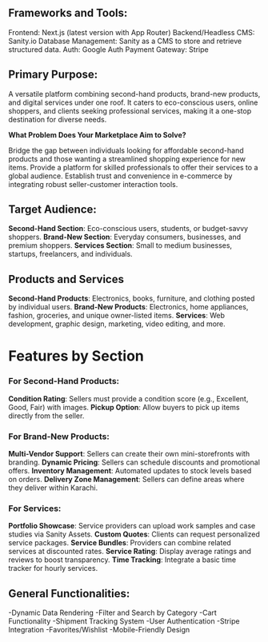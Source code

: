 ## Frameworks and Tools:

Frontend: Next.js (latest version with App Router)
Backend/Headless CMS: Sanity.io
Database Management: Sanity as a CMS to store and retrieve structured data.
Auth: Google Auth
Payment Gateway: Stripe

## Primary Purpose:

A versatile platform combining second-hand products, brand-new products, and digital services under one roof. It caters to eco-conscious users, online shoppers, and clients seeking professional services, making it a one-stop destination for diverse needs.

**What Problem Does Your Marketplace Aim to Solve?**

Bridge the gap between individuals looking for affordable second-hand products and those wanting a streamlined shopping experience for new items.
Provide a platform for skilled professionals to offer their services to a global audience.
Establish trust and convenience in e-commerce by integrating robust seller-customer interaction tools.

## Target Audience:

**Second-Hand Section**: Eco-conscious users, students, or budget-savvy shoppers.
**Brand-New Section**: Everyday consumers, businesses, and premium shoppers.
**Services Section**: Small to medium businesses, startups, freelancers, and individuals.

## Products and Services

**Second-Hand Products**: Electronics, books, furniture, and clothing posted by individual users.
**Brand-New Products**: Electronics, home appliances, fashion, groceries, and unique owner-listed items.
**Services**: Web development, graphic design, marketing, video editing, and more.

# **Features by Section**

### For Second-Hand Products:


**Condition Rating**: Sellers must provide a condition score (e.g., Excellent, Good, Fair) with images.
**Pickup Option**: Allow buyers to pick up items directly from the seller.

### For Brand-New Products:


**Multi-Vendor Support**: Sellers can create their own mini-storefronts with branding.
**Dynamic Pricing**: Sellers can schedule discounts and promotional offers.
**Inventory Management**: Automated updates to stock levels based on orders.
**Delivery Zone Management**: Sellers can define areas where they deliver within Karachi.

### For Services:


**Portfolio Showcase**: Service providers can upload work samples and case studies via Sanity Assets.
**Custom Quotes**: Clients can request personalized service packages.
**Service Bundles**: Providers can combine related services at discounted rates.
**Service Rating**: Display average ratings and reviews to boost transparency.
**Time Tracking**: Integrate a basic time tracker for hourly services.

## General Functionalities:


-Dynamic Data Rendering
-Filter and Search by Category
-Cart Functionality
-Shipment Tracking System
-User Authentication
-Stripe Integration
-Favorites/Wishlist
-Mobile-Friendly Design

